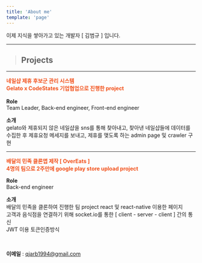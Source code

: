 ```yaml
---
title: 'About me'
template: 'page'
---
```


이제 지식을 쌓아가고 있는 개발자 [ 김범규 ] 입니다.

---

> <h2>Projects</h2>

---

<span style="color:#f2511b; font-weight:bold">
네일샵 제휴 후보군 관리 시스템</br>
Gelato x CodeStates 기업협업으로 진행한 project
</span></br></br>

<span style="font-weight:bold">
Role</br>
</span>
Team Leader, Back-end engineer, Front-end engineer

<span style="font-weight:bold">소개</br></span>
gelato와 제휴되지 않은 네일샵을 sns를 통해 찾아내고, 찾아낸 네일샵들에 데이터를 수집한 후 제휴요청 메세지를 보내고, 제휴를 맺도록 하는 admin page 및 crawler 구현

---

<span style="color:#f2511b; font-weight:bold">
배달의 민족 클론앱 제작 [ OverEats ]</br>
4명의 팀으로 2주만에 google play store upload project 
</span>

<span style="font-weight:bold">Role</br></span>
Back-end engineer

<span style="font-weight:bold">소개</br></span>
배달의 민족을 클론하여 진행한 팀 project react 및 react-native 이용한 페이지 </br>
고객과 음식점을 연결하기 위해 socket.io를 통한 [ client - server - client ] 간의 통신</br>
JWT 이용 토큰인증방식

</br>

**이메일** : qjarb1994@gmail.com
